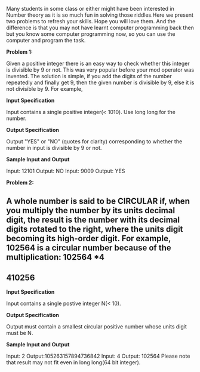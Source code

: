 Many students in some class or either might have been interested in Number theory as it is so much fun in solving those riddles.Here we present two problems to refresh your skills. Hope you will love them. And the difference is that you may not have learnt computer programming back then but you know some computer programming now, so you can use the computer and program the task.

**Problem 1:**

Given a positive integer there is an easy way to check whether this integer is divisible by 9 or not. This was very popular before your mod operator was invented. The solution is simple, if you add the digits of the number repeatedly and finally get 9, then the given number is divisible by 9, else it is not divisible by 9. For example,

**Input Specification**

Input contains a single positive integer(< 1010). Use long long for the number.

**Output Specification**

Output "YES" or "NO" (quotes for clarity) corresponding to whether the number in input is divisible by 9 or not.

**Sample Input and Output**

Input: 12101
Output: NO
Input: 9009
Output: YES



**Problem 2:**

A whole number is said to be CIRCULAR if, when you multiply the number by its units decimal digit, the result is the number with its decimal digits rotated to the right, where the units digit becoming its high-order digit. For example, 102564 is a circular number because of the multiplication:
102564
*4
-------
410256
-------







**Input Specification**

Input contains a single postive integer N(< 10).

**Output Specification**

Output must contain a smallest circular positive number whose units digit must be N.

**Sample Input and Output**

Input: 2
Output:105263157894736842
Input: 4
Output: 102564
Please note that result may not fit even in long long(64 bit integer).









